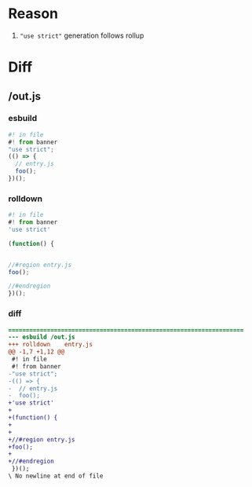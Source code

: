 # Reason
1. `"use strict"` generation follows rollup
# Diff
## /out.js
### esbuild
```js
#! in file
#! from banner
"use strict";
(() => {
  // entry.js
  foo();
})();
```
### rolldown
```js
#! in file
#! from banner
'use strict'

(function() {


//#region entry.js
foo();

//#endregion
})();
```
### diff
```diff
===================================================================
--- esbuild	/out.js
+++ rolldown	entry.js
@@ -1,7 +1,12 @@
 #! in file
 #! from banner
-"use strict";
-(() => {
-  // entry.js
-  foo();
+'use strict'
+
+(function() {
+
+
+//#region entry.js
+foo();
+
+//#endregion
 })();
\ No newline at end of file

```